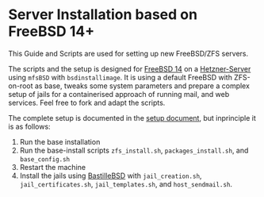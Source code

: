 # Server Installation based on FreeBSD 14+
This Guide and Scripts are used  for setting up new FreeBSD/ZFS servers.

The scripts and the setup is designed for [FreeBSD 14](https://www.freebsd.org) on a [Hetzner-Server](https://www.hetzner.com) using `mfsBSD` with `bsdinstallimage`.
It is using a default FreeBSD with ZFS-on-root as base, tweaks some system parameters and prepare a complex setup of jails for a containerised approach of running mail, and web services.
Feel free to fork and adapt the scripts.

The complete setup is documented in the [setup document](setup.md), but inprinciple it is as follows:
1. Run the base installation 
2. Run the base-install scripts `zfs_install.sh`, `packages_install.sh`, and `base_config.sh`
3. Restart the machine
4. Install the jails using [BastilleBSD](https://bastillebsd.org) with `jail_creation.sh`, `jail_certificates.sh`, `jail_templates.sh`, and `host_sendmail.sh`.
